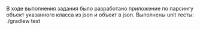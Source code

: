 В ходе выполнения задания было разработано приложение по парсингу объект указанного класса
из json и объект в json. Выполнены unit тесты:  ./gradlew test